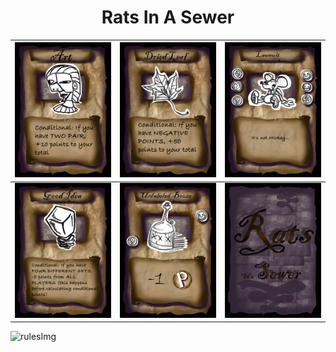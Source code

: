 <h1 align="center">
  	Rats In A Sewer
</h1>

| ![artCard](ART.png) | ![driedLeafCard](DRIED_LEAF.png) | ![notMickieCard](NOT_MICKEY.png) |
| - | - | - |
| ![goodIdea](GOOD_IDEA.png) | ![unlabledBoozeCard](UNLABLED_BOOZE.png) | ![cardBackCard](CARD_BACK.png) |

![rulesImg](RULEBOOK.png)